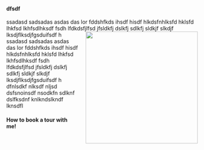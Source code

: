 #### dfsdf

<p style="display: inline">ssadasd sadsadas asdas das lor fddshfkds ihsdf hisdf hlkdsfnhlksfd hklsfd lhkfsd lkhfsdlhksdf fsdh lfdkdsfjlfsd jfsldkfj dslkfj sdlkfj sldkjf slkdjf lksdjflksdjfgsduifsdf h
</p>

<img src="https://www.eopugetsound.org/sites/default/files/topical_article/images/33972_orig_0.jpg" style="float:right; width: 295px;  padding-left: 20px;" />

<p style="display: inline">ssadasd sadsadas asdas das lor fddshfkds ihsdf hisdf hlkdsfnhlksfd hklsfd lhkfsd lkhfsdlhksdf fsdh lfdkdsfjlfsd jfsldkfj dslkfj sdlkfj sldkjf slkdjf lksdjflksdjfgsduifsdf h dfnlsdkf nlksdf nljsd dsfsnoinsdf nsodkfn sdlknf dslfksdnf knlkndslkndf lknsdfl 
</p>

#### How to book a tour with me!
